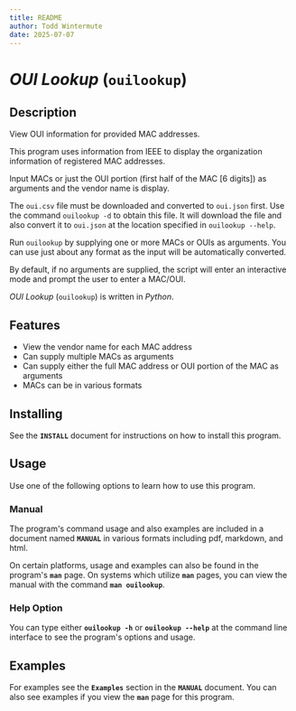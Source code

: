 ```yaml
---
title: README
author: Todd Wintermute
date: 2025-07-07
---
```



# _OUI Lookup_ (`ouilookup`)


## Description

View OUI information for provided MAC addresses.

This program uses information from IEEE to display the organization information of registered MAC addresses.

Input MACs or just the OUI portion (first half of the MAC [6 digits]) as arguments and the vendor name is display.

The `oui.csv` file must be downloaded and converted to `oui.json` first. Use the command `ouilookup -d` to obtain this file. It will download the file and also convert it to `oui.json` at the location specified in `ouilookup --help`.

Run `ouilookup` by supplying one or more MACs or OUIs as arguments. You can use just about any format as the input will be automatically converted.

By default, if no arguments are supplied, the script will enter an interactive mode and prompt the user to enter a MAC/OUI.

_OUI Lookup_ (`ouilookup`) is written in _Python_.


## Features

- View the vendor name for each MAC address
- Can supply multiple MACs as arguments
- Can supply either the full MAC address or OUI portion of the MAC as arguments
- MACs can be in various formats


## Installing

See the **`INSTALL`** document for instructions on how to install this program.


## Usage

Use one of the following options to learn how to use this program.


### Manual

The program's command usage and also examples are included in a document named **`MANUAL`** in various formats including pdf, markdown, and html. 

On certain platforms, usage and examples can also be found in the program's **`man`** page. On systems which utilize **`man`** pages, you can view the manual with the command **`man ouilookup`**. 


### Help Option

You can type either **`ouilookup -h`** or **`ouilookup --help`** at the command line interface to see the program's options and usage.


## Examples

For examples see the **`Examples`** section in the **`MANUAL`** document. You can also see examples if you view the **`man`** page for this program.


